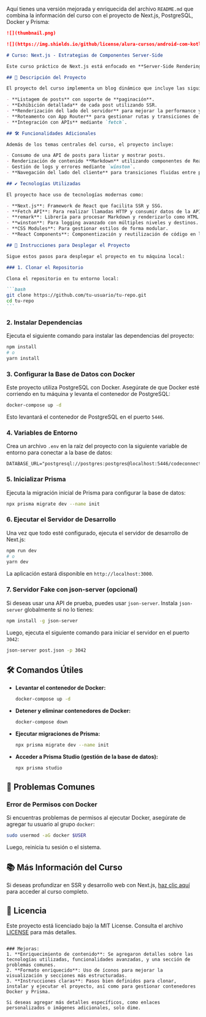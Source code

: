 Aquí tienes una versión mejorada y enriquecida del archivo `README.md` que combina la información del curso con el proyecto de Next.js, PostgreSQL, Docker y Prisma:

````markdown
![](thumbnail.png)

![](https://img.shields.io/github/license/alura-cursos/android-com-kotlin-personalizando-ui)

# Curso: Next.js - Estrategias de Componentes Server-Side

Este curso práctico de Next.js está enfocado en **Server-Side Rendering (SSR)** y en el desarrollo de aplicaciones web modernas y escalables.

## 📖 Descripción del Proyecto

El proyecto del curso implementa un blog dinámico que incluye las siguientes características:

- **Listagem de posts** con soporte de **paginación**.
- **Exhibición detallada** de cada post utilizando SSR.
- **Renderización del lado del servidor** para mejorar la performance y SEO.
- **Roteamento con App Router** para gestionar rutas y transiciones de página.
- **Integración con APIs** mediante `fetch`.

## 🛠️ Funcionalidades Adicionales

Además de los temas centrales del curso, el proyecto incluye:

- Consumo de una API de posts para listar y mostrar posts.
- Renderización de contenido **Markdown** utilizando componentes de React.
- Gestión de logs y errores mediante `winston`.
- **Navegación del lado del cliente** para transiciones fluidas entre páginas.

## ✔️ Tecnologías Utilizadas

El proyecto hace uso de tecnologías modernas como:

- **Next.js**: Framework de React que facilita SSR y SSG.
- **Fetch API**: Para realizar llamadas HTTP y consumir datos de la API.
- **remark**: Librería para procesar Markdown y renderizarlo como HTML.
- **winston**: Para logging avanzado con múltiples niveles y destinos.
- **CSS Modules**: Para gestionar estilos de forma modular.
- **React Components**: Componentización y reutilización de código en la interfaz.

## 🚀 Instrucciones para Desplegar el Proyecto

Sigue estos pasos para desplegar el proyecto en tu máquina local:

### 1. Clonar el Repositorio

Clona el repositorio en tu entorno local:

```bash
git clone https://github.com/tu-usuario/tu-repo.git
cd tu-repo
```
````

### 2. Instalar Dependencias

Ejecuta el siguiente comando para instalar las dependencias del proyecto:

```bash
npm install
# o
yarn install
```

### 3. Configurar la Base de Datos con Docker

Este proyecto utiliza PostgreSQL con Docker. Asegúrate de que Docker esté corriendo en tu máquina y levanta el contenedor de PostgreSQL:

```bash
docker-compose up -d
```

Esto levantará el contenedor de PostgreSQL en el puerto `5446`.

### 4. Variables de Entorno

Crea un archivo `.env` en la raíz del proyecto con la siguiente variable de entorno para conectar a la base de datos:

```env
DATABASE_URL="postgresql://postgres:postgres@localhost:5446/codeconnect_dev"
```

### 5. Inicializar Prisma

Ejecuta la migración inicial de Prisma para configurar la base de datos:

```bash
npx prisma migrate dev --name init
```

### 6. Ejecutar el Servidor de Desarrollo

Una vez que todo esté configurado, ejecuta el servidor de desarrollo de Next.js:

```bash
npm run dev
# o
yarn dev
```

La aplicación estará disponible en `http://localhost:3000`.

### 7. Servidor Fake con json-server (opcional)

Si deseas usar una API de prueba, puedes usar `json-server`. Instala `json-server` globalmente si no lo tienes:

```bash
npm install -g json-server
```

Luego, ejecuta el siguiente comando para iniciar el servidor en el puerto `3042`:

```bash
json-server post.json -p 3042
```

## 🛠️ Comandos Útiles

- **Levantar el contenedor de Docker:**

  ```bash
  docker-compose up -d
  ```

- **Detener y eliminar contenedores de Docker:**

  ```bash
  docker-compose down
  ```

- **Ejecutar migraciones de Prisma:**

  ```bash
  npx prisma migrate dev --name init
  ```

- **Acceder a Prisma Studio (gestión de la base de datos):**
  ```bash
  npx prisma studio
  ```

## 📝 Problemas Comunes

### Error de Permisos con Docker

Si encuentras problemas de permisos al ejecutar Docker, asegúrate de agregar tu usuario al grupo `docker`:

```bash
sudo usermod -aG docker $USER
```

Luego, reinicia tu sesión o el sistema.

## 📚 Más Información del Curso

Si deseas profundizar en SSR y desarrollo web con Next.js, [haz clic aquí](#) para acceder al curso completo.

## 🔗 Licencia

Este proyecto está licenciado bajo la MIT License. Consulta el archivo [LICENSE](LICENSE) para más detalles.

```

### Mejoras:
1. **Enriquecimiento de contenido**: Se agregaron detalles sobre las tecnologías utilizadas, funcionalidades avanzadas, y una sección de problemas comunes.
2. **Formato enriquecido**: Uso de íconos para mejorar la visualización y secciones más estructuradas.
3. **Instrucciones claras**: Pasos bien definidos para clonar, instalar y ejecutar el proyecto, así como para gestionar contenedores Docker y Prisma.

Si deseas agregar más detalles específicos, como enlaces personalizados o imágenes adicionales, solo dime.
```
